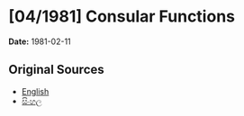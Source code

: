 # [04/1981] Consular Functions

**Date:** 1981-02-11

## Original Sources

- [English](https://documents.gov.lk/view/acts/1981/2/04-1981_E.pdf)
- [සිංහල](https://documents.gov.lk/view/acts/1981/2/04-1981_S.pdf)

